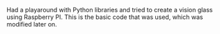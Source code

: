 Had a playaround with Python libraries and tried to create a vision glass using Raspberry PI. This is the basic code that was used, which was modified later on. 

